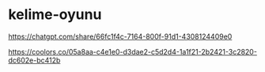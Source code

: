# kelime-oyunu

https://chatgpt.com/share/66fc1f4c-7164-800f-91d1-4308124409e0

https://coolors.co/05a8aa-c4e1e0-d3dae2-c5d2d4-1a1f21-2b2421-3c2820-dc602e-bc412b

